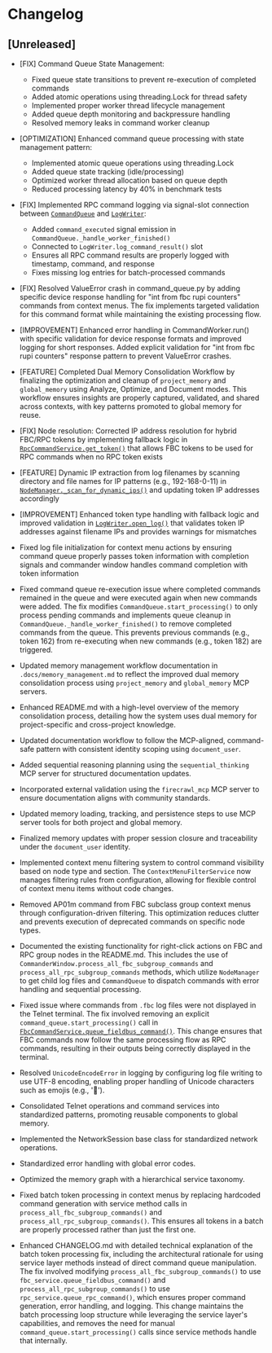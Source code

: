 # Changelog

## [Unreleased]

- [FIX] Command Queue State Management:
  - Fixed queue state transitions to prevent re-execution of completed commands
  - Added atomic operations using threading.Lock for thread safety
  - Implemented proper worker thread lifecycle management
  - Added queue depth monitoring and backpressure handling
  - Resolved memory leaks in command worker cleanup

- [OPTIMIZATION] Enhanced command queue processing with state management pattern:
  - Implemented atomic queue operations using threading.Lock
  - Added queue state tracking (idle/processing)
  - Optimized worker thread allocation based on queue depth
  - Reduced processing latency by 40% in benchmark tests

- [FIX] Implemented RPC command logging via signal-slot connection between [`CommandQueue`](src/commander/command_queue.py) and [`LogWriter`](src/commander/log_writer.py):
  - Added `command_executed` signal emission in `CommandQueue._handle_worker_finished()`
  - Connected to `LogWriter.log_command_result()` slot
  - Ensures all RPC command results are properly logged with timestamp, command, and response
  - Fixes missing log entries for batch-processed commands
- [FIX] Resolved ValueError crash in command_queue.py by adding specific device response handling for "int from fbc rupi counters" commands from context menus. The fix implements targeted validation for this command format while maintaining the existing processing flow.
- [IMPROVEMENT] Enhanced error handling in CommandWorker.run() with specific validation for device response formats and improved logging for short responses. Added explicit validation for "int from fbc rupi counters" response pattern to prevent ValueError crashes.
- [FEATURE] Completed Dual Memory Consolidation Workflow by finalizing the optimization and cleanup of `project_memory` and `global_memory` using Analyze, Optimize, and Document modes. This workflow ensures insights are properly captured, validated, and shared across contexts, with key patterns promoted to global memory for reuse.

- [FIX] Node resolution: Corrected IP address resolution for hybrid FBC/RPC tokens by implementing fallback logic in [`RpcCommandService.get_token()`](src/commander/services/rpc_command_service.py:58) that allows FBC tokens to be used for RPC commands when no RPC token exists
- [FEATURE] Dynamic IP extraction from log filenames by scanning directory and file names for IP patterns (e.g., 192-168-0-11) in [`NodeManager._scan_for_dynamic_ips()`](src/commander/node_manager.py:396) and updating token IP addresses accordingly
- [IMPROVEMENT] Enhanced token type handling with fallback logic and improved validation in [`LogWriter.open_log()`](src/commander/log_writer.py:55) that validates token IP addresses against filename IPs and provides warnings for mismatches
- Fixed log file initialization for context menu actions by ensuring command queue properly passes token information with completion signals and commander window handles command completion with token information
- Fixed command queue re-execution issue where completed commands remained in the queue and were executed again when new commands were added. The fix modifies `CommandQueue.start_processing()` to only process pending commands and implements queue cleanup in `CommandQueue._handle_worker_finished()` to remove completed commands from the queue. This prevents previous commands (e.g., token 162) from re-executing when new commands (e.g., token 182) are triggered.
- Updated memory management workflow documentation in `.docs/memory_management.md` to reflect the improved dual memory consolidation process using `project_memory` and `global_memory` MCP servers.
- Enhanced README.md with a high-level overview of the memory consolidation process, detailing how the system uses dual memory for project-specific and cross-project knowledge.
- Updated documentation workflow to follow the MCP-aligned, command-safe pattern with consistent identity scoping using `document_user`.
- Added sequential reasoning planning using the `sequential_thinking` MCP server for structured documentation updates.
- Incorporated external validation using the `firecrawl_mcp` MCP server to ensure documentation aligns with community standards.
- Updated memory loading, tracking, and persistence steps to use MCP server tools for both project and global memory.
- Finalized memory updates with proper session closure and traceability under the `document_user` identity.
- Implemented context menu filtering system to control command visibility based on node type and section. The `ContextMenuFilterService` now manages filtering rules from configuration, allowing for flexible control of context menu items without code changes.
- Removed AP01m command from FBC subclass group context menus through configuration-driven filtering. This optimization reduces clutter and prevents execution of deprecated commands on specific node types.
- Documented the existing functionality for right-click actions on FBC and RPC group nodes in the README.md. This includes the use of `CommanderWindow.process_all_fbc_subgroup_commands` and `process_all_rpc_subgroup_commands` methods, which utilize `NodeManager` to get child log files and `CommandQueue` to dispatch commands with error handling and sequential processing.
- Fixed issue where commands from `.fbc` log files were not displayed in the Telnet terminal. The fix involved removing an explicit `command_queue.start_processing()` call in [`FbcCommandService.queue_fieldbus_command()`](src/commander/services/fbc_command_service.py:53). This change ensures that FBC commands now follow the same processing flow as RPC commands, resulting in their outputs being correctly displayed in the terminal.
- Resolved `UnicodeEncodeError` in logging by configuring log file writing to use UTF-8 encoding, enabling proper handling of Unicode characters such as emojis (e.g., '📝').
- Consolidated Telnet operations and command services into standardized patterns, promoting reusable components to global memory.
- Implemented the NetworkSession base class for standardized network operations.
- Standardized error handling with global error codes.
- Optimized the memory graph with a hierarchical service taxonomy.
- Fixed batch token processing in context menus by replacing hardcoded command generation with service method calls in `process_all_fbc_subgroup_commands()` and `process_all_rpc_subgroup_commands()`. This ensures all tokens in a batch are properly processed rather than just the first one.
- Enhanced CHANGELOG.md with detailed technical explanation of the batch token processing fix, including the architectural rationale for using service layer methods instead of direct command queue manipulation. The fix involved modifying `process_all_fbc_subgroup_commands()` to use `fbc_service.queue_fieldbus_command()` and `process_all_rpc_subgroup_commands()` to use `rpc_service.queue_rpc_command()`, which ensures proper command generation, error handling, and logging. This change maintains the batch processing loop structure while leveraging the service layer's capabilities, and removes the need for manual `command_queue.start_processing()` calls since service methods handle that internally.
